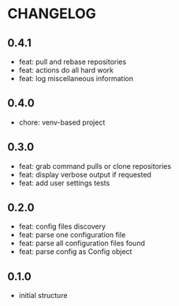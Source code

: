 <!--
Onur is free software: you can redistribute it and/or modify
it under the terms of the GNU General Public License as published by
the Free Software Foundation, either version 3 of the License, or
(at your option) any later version.

Onur is distributed in the hope that it will be useful,
but WITHOUT ANY WARRANTY; without even the implied warranty of
MERCHANTABILITY or FITNESS FOR A PARTICULAR PURPOSE.  See the
GNU General Public License for more details.

You should have received a copy of the GNU General Public License
along with Onur. If not, see <https://www.gnu.org/licenses/>.
-->

# CHANGELOG

## 0.4.1

- feat: pull and rebase repositories
- feat: actions do all hard work
- feat: log miscellaneous information

## 0.4.0

- chore: venv-based project

## 0.3.0

- feat: grab command pulls or clone repositories
- feat: display verbose output if requested
- feat: add user settings tests

## 0.2.0

- feat: config files discovery
- feat: parse one configuration file
- feat: parse all configuration files found
- feat: parse config as Config object

## 0.1.0

- initial structure
